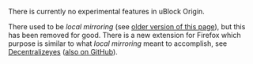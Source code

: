 There is currently no experimental features in uBlock Origin.

There used to be _local mirroring_ (see [older version of this page](https://github.com/gorhill/uBlock/wiki/Experimental-features/7148ff9bd4e6077aecf00077f7836028c82b5f35#privacy-exposure-reduction-local-mirroring)), but this has been removed for good. There is a new extension for Firefox which purpose is similar to what _local mirroring_ meant to accomplish, see [Decentralizeyes](https://addons.mozilla.org/en-GB/firefox/addon/decentraleyes/) ([also on GitHub](https://github.com/Synzvato/decentraleyes)).